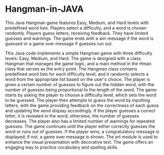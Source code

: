 # Hangman-in-JAVA
This Java Hangman game features Easy, Medium, and Hard levels with predefined word lists. Players select a difficulty, and a word is chosen randomly. Players guess letters, receiving feedback. They have limited guesses and warnings. The game ends with a win message if the word is guessed or a game over message if guesses run out.

This Java code implements a simple Hangman game with three difficulty levels: Easy, Medium, and Hard. The game is designed with a class Hangman that manages the game logic, and a main method in the Hman class that serves as the entry point. The Hangman class contains predefined word lists for each difficulty level, and it randomly selects a word from the appropriate list based on the user's choice. The player is given a certain number of guesses to figure out the hidden word, with the number of guesses being proportional to the length of the word. The game starts by asking the player to choose a difficulty level, which sets the word to be guessed. The player then attempts to guess the word by inputting letters, with the game providing feedback on the correctness of each guess and updating the word display accordingly. If the player guesses a correct letter, it is revealed in the word; otherwise, the number of guesses decreases. The player also has a limited number of warnings for repeated guesses. The game continues until the player either correctly guesses the word or runs out of guesses. If the player wins, a congratulatory message is displayed; if not, a game over message is shown. The art module is used to enhance the visual presentation with decorative text. The game offers an engaging way to practice vocabulary and spelling skills.
